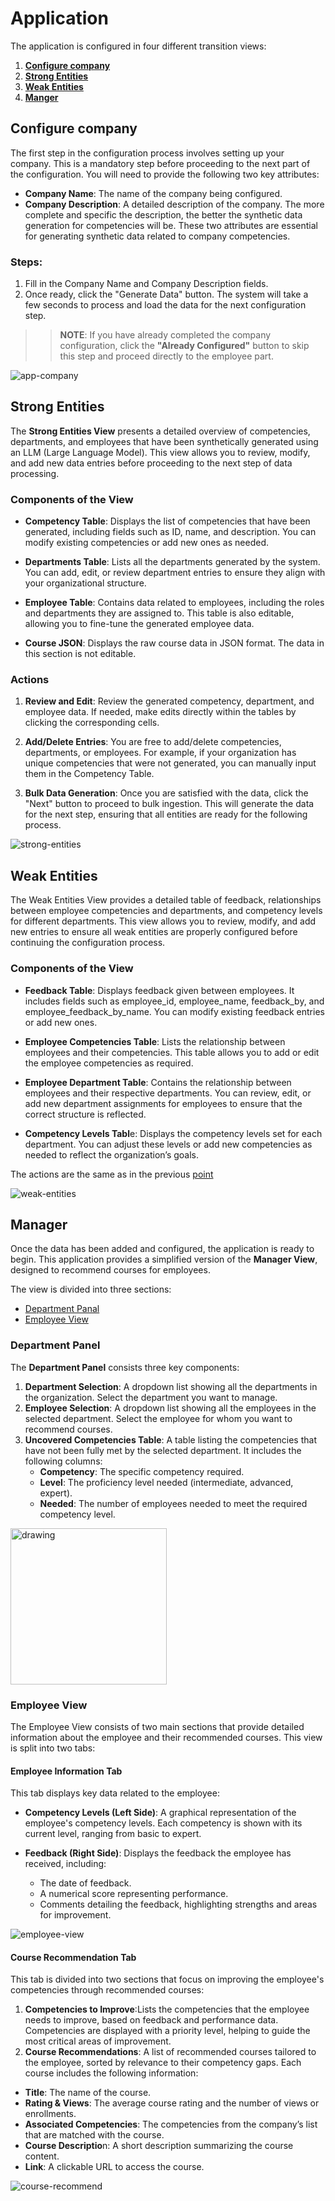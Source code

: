 # Application

The application is configured in four different transition views:

1. [**Configure company**](#configure-company)
2. [**Strong Entities**](#strong-entities)
3. [**Weak Entities**](#weak-entities)
4. [**Manger**](#manager)

## Configure company

The first step in the configuration process involves setting up your company. This is a mandatory step before proceeding to the next part of the configuration. You will need to provide the following two key attributes:

- **Company Name**: The name of the company being configured.
- **Company Description**: A detailed description of the company. The more complete and specific the description, the better the synthetic data generation for competencies will be.
These two attributes are essential for generating synthetic data related to company competencies.

### Steps:
1. Fill in the Company Name and Company Description fields.
2. Once ready, click the "Generate Data" button. The system will take a few seconds to process and load the data for the next configuration step.

>> **NOTE**: If you have already completed the company configuration, click the **"Already Configured"** button to skip this step and proceed directly to the employee part.

![app-company](img/app_configure_company.png)

## Strong Entities

The **Strong Entities View** presents a detailed overview of competencies, departments, and employees that have been synthetically generated using an LLM (Large Language Model). This view allows you to review, modify, and add new data entries before proceeding to the next step of data processing.

### Components of the View

- **Competency Table**: Displays the list of competencies that have been generated, including fields such as ID, name, and description. You can modify existing competencies or add new ones as needed.

- **Departments Table**: Lists all the departments generated by the system. You can add, edit, or review department entries to ensure they align with your organizational structure.

- **Employee Table**: Contains data related to employees, including the roles and departments they are assigned to. This table is also editable, allowing you to fine-tune the generated employee data.

- **Course JSON**: Displays the raw course data in JSON format. The data in this section is not editable.

### Actions

1. **Review and Edit**: Review the generated competency, department, and employee data. If needed, make edits directly within the tables by clicking the corresponding cells.

2. **Add/Delete Entries**: You are free to add/delete competencies, departments, or employees. For example, if your organization has unique competencies that were not generated, you can manually input them in the Competency Table.

3. **Bulk Data Generation**: Once you are satisfied with the data, click the "Next" button to proceed to bulk ingestion. This will generate the data for the next step, ensuring that all entities are ready for the following process.


![strong-entities](img/app_strong_entites.png)

## Weak Entities

The Weak Entities View provides a detailed table of feedback, relationships between employee competencies and departments, and competency levels for different departments. This view allows you to review, modify, and add new entries to ensure all weak entities are properly configured before continuing the configuration process.

### Components of the View

- **Feedback Table**: Displays feedback given between employees. It includes fields such as employee_id, employee_name, feedback_by, and employee_feedback_by_name. You can modify existing feedback entries or add new ones.

- **Employee Competencies Table**: Lists the relationship between employees and their competencies. This table allows you to add or edit the employee competencies as required.

- **Employee Department Table**: Contains the relationship between employees and their respective departments. You can review, edit, or add new department assignments for employees to ensure that the correct structure is reflected.

- **Competency Levels Tabl**e: Displays the competency levels set for each department. You can adjust these levels or add new competencies as needed to reflect the organization’s goals.

The actions are the same as in the previous [point](#actions)

![weak-entities](img/app_weak_entities.png)

## Manager

Once the data has been added and configured, the application is ready to begin. This application provides a simplified version of the **Manager View**, designed to recommend courses for employees.

The view is divided into three sections:

- [Department Panal](#department-panel)
- [Employee View](#employee-view)

### Department Panel

The **Department Panel** consists three key components:

1. **Department Selection**: A dropdown list showing all the departments in the organization. Select the department you want to manage.
2. **Employee Selection**: A dropdown list showing all the employees in the selected department. Select the employee for whom you want to recommend courses.
3. **Uncovered Competencies Table**: A table listing the competencies that have not been fully met by the selected department. It includes the following columns:
   - **Competency**: The specific competency required.
   - **Level**: The proficiency level needed (intermediate, advanced, expert).
   - **Needed**: The number of employees needed to meet the required competency level.

<img src="img/app_navigate_panel.png" allign="center" alt="drawing" width="250"/>

### Employee View

The Employee View consists of two main sections that provide detailed information about the employee and their recommended courses. This view is split into two tabs:

#### Employee Information Tab

This tab displays key data related to the employee:

- **Competency Levels (Left Side)**: A graphical representation of the employee's competency levels. Each competency is shown with its current level, ranging from basic to expert.

- **Feedback (Right Side)**: Displays the feedback the employee has received, including:
  - The date of feedback.
  - A numerical score representing performance.
  - Comments detailing the feedback, highlighting strengths and areas for improvement.

![employee-view](img/app_employee_view.png)


#### Course Recommendation Tab

This tab is divided into two sections that focus on improving the employee's competencies through recommended courses:

1. **Competencies to Improve**:Lists the competencies that the employee needs to improve, based on feedback and performance data. Competencies are displayed with a priority level, helping to guide the most critical areas of improvement.
2. **Course Recommendations**: A list of recommended courses tailored to the employee, sorted by relevance to their competency gaps. Each course includes the following information:
- **Title**: The name of the course.
- **Rating & Views**: The average course rating and the number of views or enrollments.
- **Associated Competencies**: The competencies from the company’s list that are matched with the course.
- **Course Descriptio**n: A short description summarizing the course content.
- **Link**: A clickable URL to access the course.

![course-recommend](img/app_courses.png)